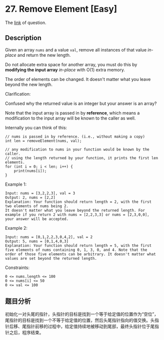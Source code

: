 # 27. Remove Element [Easy]

The [link](https://leetcode.com/problems/remove-element/) of question.

## Description

Given an array `nums` and a value `val`, remove all instances of that value *in-place* and return the new length.

Do not allocate extra space for another array, you must do this by **modifying the input array** *in-place* with O(1) extra memory.

The order of elements can be changed. It doesn't matter what you leave beyond the new length.

Clarification:

Confused why the returned value is an integer but your answer is an array?

Note that the input array is passed in by **reference**, which means a modification to the input array will be known to the caller as well.

Internally you can think of this:
```
// nums is passed in by reference. (i.e., without making a copy)
int len = removeElement(nums, val);

// any modification to nums in your function would be known by the caller.
// using the length returned by your function, it prints the first len elements.
for (int i = 0; i < len; i++) {
    print(nums[i]);
}
```

Example 1:
```
Input: nums = [3,2,2,3], val = 3
Output: 2, nums = [2,2]
Explanation: Your function should return length = 2, with the first two elements of nums being 2.
It doesn't matter what you leave beyond the returned length. For example if you return 2 with nums = [2,2,3,3] or nums = [2,3,0,0], your answer will be accepted.
```

Example 2:
```
Input: nums = [0,1,2,2,3,0,4,2], val = 2
Output: 5, nums = [0,1,4,0,3]
Explanation: Your function should return length = 5, with the first five elements of nums containing 0, 1, 3, 0, and 4. Note that the order of those five elements can be arbitrary. It doesn't matter what values are set beyond the returned length.
```

Constraints:
```
0 <= nums.length <= 100
0 <= nums[i] <= 50
0 <= val <= 100
```

## 题目分析

初始化一对头尾的指针，头指针的目标是找到一个等于给定值的位置作为“空位”，尾指针的目标是找到一个不等于给定值的位置，然后头尾指针指向的值交换。头指针后移、尾指针前移的过程中，给定值持续地被移动到尾部，最终头指针位于尾指针之后，程序结束。